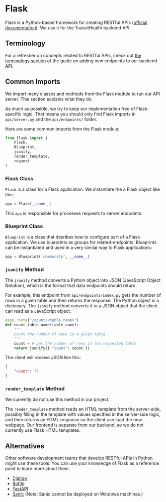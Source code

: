 # Flask

Flask is a Python-based framework for creating RESTful APIs ([official documentation](https://flask.palletsprojects.com/en/2.0.x/)). We use it for the TransitHealth backend API.

## Terminology

For a refresher on concepts related to RESTful APIs, check out [the terminology section](new_endpoint.md#terminology) of the guide on adding new endpoints to our backend API.

## Common Imports

We import many classes and methods from the Flask module to run our API server. This section explains what they do.

As much as possible, we try to keep our implementation free of Flask-specific logic. That means you should only find Flask imports in `api/server.py` and the `api/endpoints/` folder.

Here are some common imports from the Flask module:

```python
from flask import (
    Flask,
    Blueprint,
    jsonify,
    render_template,
    request
)
```

### Flask Class

`Flask` is a class for a Flask application. We instantiate the a Flask object like this:

```python
app = Flask(__name__)
```

This `app` is responsible for processes requests to server endpoints.

### Blueprint Class

`Blueprint` is a class that desribes how to configure part of a Flask application. We use blueprints as groups for related-endpoints. Blueprints can be instantiated and used in a very similar way to Flask applications:

```python
app = Blueprint('community', __name__)
```

### `jsonify` Method

The `jsonify` method converts a Python object into JSON (JavaScript Object Notation), which is the format that data endpoints should return.

For example, this endpoint from `api/endpoints/index.py` gets the number of rows in a given table and then returns the response. The Python object is a dictionary. The `jsonify` method converts it to a JSON object that the client can read as a JavaScript object.

```python
@app.route("/count/<table_name>")
def count_table_name(table_name):
    """
    Count the number of rows in a given table.
    """
    count = # get the number of rows in the requested table
    return jsonify({ "count": count })
```

The client will receive JSON like this:

```json
{
    "count": 77
}
```

### `render_template` Method

We currently do not use this method in our project.

The `render_template` method reads an HTML template from the server-side, possibly filling in the template with values specified in the server-side logic, and then returns an HTML response so the client can load the new webpage. Our frontend is separate from our backend, so we do not currently use Flask HTML templates.

## Alternatives

Other software development teams that develop RESTful APIs in Python might use these tools. You can use your knowledge of Flask as a reference point to learn more about them.

- [Django](https://www.djangoproject.com)
- [Bottle](https://bottlepy.org/docs/dev)
- [FastAPI](https://fastapi.tiangolo.com)
- [Sanic](https://sanicframework.org/en) (Note: Sanic cannot be deployed on Windows machines.)
